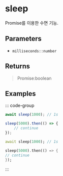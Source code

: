 # sleep <Lang dart js />

Promise를 이용한 수면 기능.

## Parameters

- `milliseconds::number`

## Returns

> Promise:boolean

## Examples

::: code-group

```javascript [JavaScript]
await sleep(1000); // 1s

sleep(5000).then(() => {
	// continue
});
```

```dart [Dart]
await sleep(1000); // 1s

sleep(5000).then(() => {
// continue
});
```

:::
